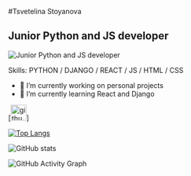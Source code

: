 #Tsvetelina Stoyanova
## Junior Python and JS developer
![Junior Python and JS developer](https://github.com/Tsveti1103)


Skills: 
PYTHON / DJANGO / REACT / JS / HTML / CSS

- 🔭 I’m currently working on personal projects 
- 🌱 I’m currently learning React and Django 

[<img height="32" width="32" src="https://cdn.simpleicons.org/#181717/gray" alt="github" />]


[![Top Langs](https://github-readme-stats.vercel.app/api/top-langs/?username=Tsveti1103)](https://github.com/anuraghazra/github-readme-stats)

![GitHub stats](https://github-readme-stats.vercel.app/api?username=Tsveti1103&show_icons=true)  

![GitHub Activity Graph](https://activity-graph.herokuapp.com/graph?username=https://github.com/Tsveti1103)  

